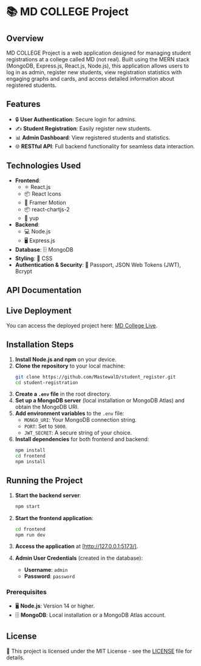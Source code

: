 # 📚 MD COLLEGE Project

## Overview

MD COLLEGE Project is a web application designed for managing student registrations at a college called MD (not real). Built using the MERN stack (MongoDB, Express.js, React.js, Node.js), this application allows users to log in as admin, register new students, view registration statistics with engaging graphs and cards, and access detailed information about registered students.

## Features

- 🔒 **User Authentication**: Secure login for admins.
- ✍️ **Student Registration**: Easily register new students.
- 📊 **Admin Dashboard**: View registered students and statistics.
- 🌐 **RESTful API**: Full backend functionality for seamless data interaction.

## Technologies Used

- **Frontend**: 
  - ⚛️ React.js
  - 📦 React Icons
  - 🎨 Framer Motion
  - 📦 react-chartjs-2
  - 🔑 yup
- **Backend**: 
  - 💻 Node.js
  - 🖥️ Express.js
- **Database**: 🗄️ MongoDB
- **Styling**: 🎨 CSS
- **Authentication & Security**: 🔑 Passport, JSON Web Tokens (JWT), Bcrypt

## API Documentation



## Live Deployment

You can access the deployed project here: [MD College Live](https://dreamy-sprite-be3c9d.netlify.app/).

## Installation Steps

1. **Install Node.js and npm** on your device.
2. **Clone the repository** to your local machine:
    ```bash
    git clone https://github.com/MastewalD/student_register.git
    cd student-registration
    ```
3. **Create a `.env` file** in the root directory.
4. **Set up a MongoDB server** (local installation or MongoDB Atlas) and obtain the MongoDB URI.
5. **Add environment variables** to the `.env` file:
    - `MONGO_URI`: Your MongoDB connection string.
    - `PORT`: Set to `5000`.
    - `JWT_SECRET`: A secure string of your choice.
6. **Install dependencies** for both frontend and backend:
    ```bash
    npm install
    cd frontend
    npm install
    ```

## Running the Project

1. **Start the backend server**:
    ```bash
    npm start
    ```
2. **Start the frontend application**:
    ```bash
    cd frontend
    npm run dev
    ```
3. **Access the application** at [http://127.0.0.1:5173/].

4. **Admin User Credentials** (created in the database):
    - **Username**: `admin`
    - **Password**: `password`

### Prerequisites

- 🖥️ **Node.js**: Version 14 or higher.
- 🗄️ **MongoDB**: Local installation or a MongoDB Atlas account.

## License

📄 This project is licensed under the MIT License - see the [LICENSE](LICENSE) file for details.
